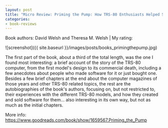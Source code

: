 ```yaml
---
layout: post
title: "Micro Review: Priming the Pump: How TRS-80 Enthusiasts Helped Spark the PC Revolution (Book)"
categories:
- book-reviews
---
```


<p>Book authors: David Welsh and Theresa M. Welsh  | My rating:&nbsp;&nbsp;<i class="fa fa-star"></i><i class="fa fa-star"></i><i class="fa fa-star"></i><i class="fa fa-star-o"></i><i class="fa fa-star-o"></i>
</p>
<!-- fa-star fa-star-o  fa-star-half-empty -->


![screenshot]({{ site.baseurl }}/images/posts/books_primingthepump.jpg)


<p>The first part of the book, about a third of the total length, was the one I found most interesting: a brief account of the story of the TRS-80 computer, from the first model's design to its commercial death, including a few anecdotes about people who made software for it or just bought one. Besides a few brief chapters at the end about the computer magazines of those years and other TRS-80 related topics, the rest are the autobiographies of the book's authors, focusing on, but not restricted to, their experiences with the different TRS-80 models, and how they created and sold software for them... also interesting in its own way, but not as much as the initial chapters.</p>

<p>More info: <a href="https://www.goodreads.com/book/show/1659567.Priming_the_Pump">https://www.goodreads.com/book/show/1659567.Priming_the_Pump</a><p>

 





